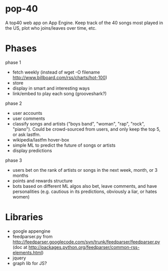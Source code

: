 pop-40
======

A top40 web app on App Engine. Keep track of the 40 songs most played in the US, plot who joins/leaves over time, etc.


Phases
===

phase 1
- fetch weekly (instead of wget -O filename http://www.billboard.com/rss/charts/hot-100)
- store
- display in smart and interesting ways
- link/embed to play each song (grooveshark?)


phase 2
- user accounts
- user comments
- classify songs and artists ("boys band", "woman", "rap", "rock", "piano"). Could be crowd-sourced from users, and only keep the top 5, or ask lastfm. 
- wikipedia/lastfm hover-box
- simple ML to predict the future of songs or artists
- display predictions


phase 3
- users bet on the rank of artists or songs in the next week, month, or 3 months
- points and rewards structure
- bots based on different ML algos also bet, leave comments, and have personalities (e.g. cautious in its predictions, obviously a liar, or hates women)



Libraries
===

- google appengine
- feedparser.py from http://feedparser.googlecode.com/svn/trunk/feedparser/feedparser.py
(doc at http://packages.python.org/feedparser/common-rss-elements.html) 
- jquery
- graph lib for JS?

